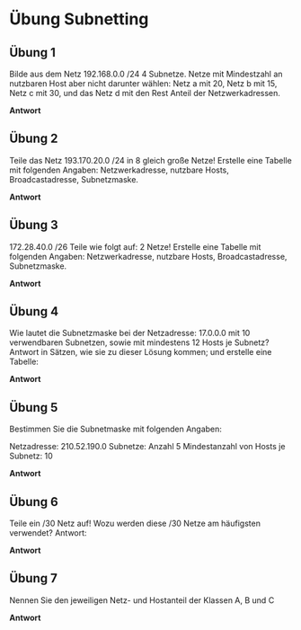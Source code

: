 # Übung Subnetting

## Übung 1

Bilde aus dem Netz 192.168.0.0 /24 4 Subnetze. Netze mit Mindestzahl an nutzbaren Host aber nicht darunter wählen: Netz a mit 20, Netz b mit 15, Netz c mit 30, und das Netz d mit den Rest Anteil der Netzwerkadressen.

**Antwort**

## Übung 2

Teile das Netz 193.170.20.0 /24 in 8 gleich große Netze! Erstelle eine Tabelle mit folgenden Angaben:
Netzwerkadresse,               nutzbare Hosts,                    Broadcastadresse,              Subnetzmaske.

**Antwort**

## Übung 3

172.28.40.0 /26 Teile wie folgt auf: 2 Netze!
Erstelle eine Tabelle mit folgenden Angaben:
Netzwerkadresse,               nutzbare Hosts,                    Broadcastadresse,              Subnetzmaske.

**Antwort**

## Übung 4

Wie lautet die Subnetzmaske bei der Netzadresse: 17.0.0.0 mit 10 verwendbaren Subnetzen, sowie mit mindestens 12 Hosts je Subnetz?
Antwort in Sätzen, wie sie zu dieser Lösung kommen; und erstelle eine Tabelle:

**Antwort**

## Übung 5

Bestimmen Sie die Subnetmaske mit folgenden Angaben:

Netzadresse: 210.52.190.0
Subnetze: Anzahl 5
Mindestanzahl von Hosts je Subnetz: 10

**Antwort**

## Übung 6

Teile  ein /30 Netz auf!    Wozu werden diese /30 Netze am häufigsten verwendet?
Antwort:

**Antwort**

## Übung 7

Nennen Sie den jeweiligen Netz- und Hostanteil der Klassen A, B und C

**Antwort**
